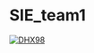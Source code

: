 # SIE_team1
[![DHX98](https://circleci.com/gh/DHX98/SIE_team1.svg?style=svg)](https://app.circleci.com/pipelines/github/DHX98/SIE_team1?filter=all)
